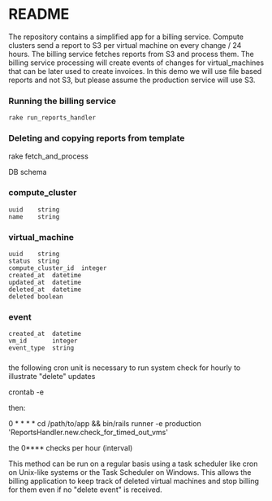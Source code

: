 # README

The repository contains a simplified app for a billing service.
Compute clusters send a report to S3 per virtual machine on every change / 24 hours.
The billing service fetches reports from S3 and process them.
The billing service processing will create events of changes for virtual_machines that can be later used to create invoices.
In this demo we will use file based reports and not S3, but please assume the production service will use S3.


### Running the billing service
```
rake run_reports_handler
```

### Deleting and copying reports from template
rake fetch_and_process

DB schema

### compute_cluster

    uuid    string
    name    string

### virtual_machine

    uuid    string
    status  string
    compute_cluster_id  integer
    created_at  datetime
    updated_at  datetime
    deleted_at  datetime
    deleted boolean

### event

    created_at  datetime
    vm_id       integer
    event_type  string

###

the following cron unit is necessary to run system check for hourly to illustrate "delete" updates 

crontab -e


then:

0 * * * * cd /path/to/app && bin/rails runner -e production 'ReportsHandler.new.check_for_timed_out_vms'

the 0**** checks per hour (interval)

This method can be run on a regular basis using a task scheduler like cron on Unix-like systems or the Task Scheduler on Windows. This allows the billing application to keep track of deleted virtual machines and stop billing for them even if no "delete event" is received.

###